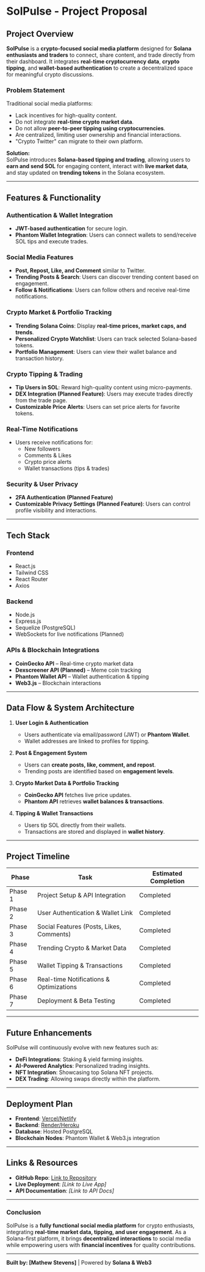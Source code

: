 # SolPulse - Project Proposal

## Project Overview
**SolPulse** is a **crypto-focused social media platform** designed for **Solana enthusiasts and traders** to connect, share content, and trade directly from their dashboard. It integrates **real-time cryptocurrency data**, **crypto tipping**, and **wallet-based authentication** to create a decentralized space for meaningful crypto discussions.

### Problem Statement
Traditional social media platforms:
- Lack incentives for high-quality content.
- Do not integrate **real-time crypto market data**.
- Do not allow **peer-to-peer tipping using cryptocurrencies**.
- Are centralized, limiting user ownership and financial interactions.
- "Crypto Twitter" can migrate to their own platform. 

**Solution:**  
SolPulse introduces **Solana-based tipping and trading**, allowing users to **earn and send SOL** for engaging content, interact with **live market data**, and stay updated on **trending tokens** in the Solana ecosystem.

---

## Features & Functionality

### **Authentication & Wallet Integration**
- **JWT-based authentication** for secure login.
- **Phantom Wallet Integration**: Users can connect wallets to send/receive SOL tips and execute trades.

### **Social Media Features**
- **Post, Repost, Like, and Comment** similar to Twitter.
- **Trending Posts & Search**: Users can discover trending content based on engagement.
- **Follow & Notifications**: Users can follow others and receive real-time notifications.

### **Crypto Market & Portfolio Tracking**
- **Trending Solana Coins**: Display **real-time prices, market caps, and trends**.
- **Personalized Crypto Watchlist**: Users can track selected Solana-based tokens.
- **Portfolio Management**: Users can view their wallet balance and transaction history.

### **Crypto Tipping & Trading**
- **Tip Users in SOL**: Reward high-quality content using micro-payments.
- **DEX Integration (Planned Feature)**: Users may execute trades directly from the trade page.
- **Customizable Price Alerts**: Users can set price alerts for favorite tokens.

### **Real-Time Notifications**
- Users receive notifications for:
  - New followers
  - Comments & Likes
  - Crypto price alerts
  - Wallet transactions (tips & trades)

### **Security & User Privacy**
- **2FA Authentication (Planned Feature)**
- **Customizable Privacy Settings (Planned Feature)**: Users can control profile visibility and interactions.

---

## Tech Stack

### **Frontend**
- React.js
- Tailwind CSS
- React Router
- Axios

### **Backend**
- Node.js
- Express.js
- Sequelize (PostgreSQL)
- WebSockets for live notifications (Planned)

### **APIs & Blockchain Integrations**
- **CoinGecko API** – Real-time crypto market data
- **Dexscreener API (Planned)** – Meme coin tracking
- **Phantom Wallet API** – Wallet authentication & tipping
- **Web3.js** – Blockchain interactions

---

## Data Flow & System Architecture

1. **User Login & Authentication**  
   - Users authenticate via email/password (JWT) or **Phantom Wallet**.
   - Wallet addresses are linked to profiles for tipping.

2. **Post & Engagement System**  
   - Users can **create posts, like, comment, and repost**.
   - Trending posts are identified based on **engagement levels**.

3. **Crypto Market Data & Portfolio Tracking**  
   - **CoinGecko API** fetches live price updates.
   - **Phantom API** retrieves **wallet balances & transactions**.

4. **Tipping & Wallet Transactions**  
   - Users tip SOL directly from their wallets.
   - Transactions are stored and displayed in **wallet history**.

---

## Project Timeline

| Phase         | Task                               | Estimated Completion |
|--------------|----------------------------------|----------------------|
| Phase 1   | Project Setup & API Integration  |  Completed |
| Phase 2   | User Authentication & Wallet Link  |  Completed |
| Phase 3   | Social Features (Posts, Likes, Comments)  |  Completed |
| Phase 4   | Trending Crypto & Market Data  |  Completed |
| Phase 5   | Wallet Tipping & Transactions  |  Completed |
| Phase 6   | Real-time Notifications & Optimizations  | Completed |
| Phase 7   | Deployment & Beta Testing | Completed |

---

##  Future Enhancements
SolPulse will continuously evolve with new features such as:
- **DeFi Integrations**: Staking & yield farming insights.
- **AI-Powered Analytics**: Personalized trading insights.
- **NFT Integration**: Showcasing top Solana NFT projects.
- **DEX Trading**: Allowing swaps directly within the platform.

---

##  Deployment Plan

- **Frontend**: [Vercel/Netlify](https://vercel.com/)  
- **Backend**: [Render/Heroku](https://render.com/)  
- **Database**: Hosted PostgreSQL  
- **Blockchain Nodes**: Phantom Wallet & Web3.js integration  

---

##  Links & Resources
- **GitHub Repo**: [Link to Repository](https://github.com/mstevens843/Solpulse)
- **Live Deployment**: _[Link to Live App]_  
- **API Documentation**: _[Link to API Docs]_  

---

###  Conclusion
SolPulse is a **fully functional social media platform** for crypto enthusiasts, integrating **real-time market data, tipping, and user engagement**. As a Solana-first platform, it brings **decentralized interactions** to social media while empowering users with **financial incentives** for quality contributions.

---
 **Built by: [Mathew Stevens]** | Powered by **Solana & Web3**
